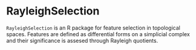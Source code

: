 # RayleighSelection

```RayleighSelection``` is an R package for feature selection in topological spaces. Features are defined as differential forms on a simplicial complex and their significance is assesed through Rayleigh quotients.
